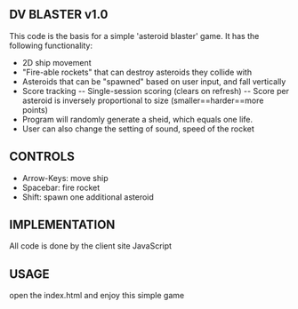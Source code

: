 ## DV BLASTER v1.0

This code is the basis for a simple 'asteroid blaster' game. It has the
following functionality:
- 2D ship movement
- "Fire-able rockets" that can destroy asteroids they collide with
- Asteroids that can be "spawned" based on user input, and fall vertically
- Score tracking
 -- Single-session scoring (clears on refresh)
 -- Score per asteroid is inversely proportional to size (smaller==harder==more points)
- Program will randomly generate a sheid, which equals one life.
- User can also change the setting of sound, speed of the rocket

## CONTROLS

- Arrow-Keys: move ship
- Spacebar: fire rocket
- Shift: spawn one additional asteroid

## IMPLEMENTATION

All code is done by the client site JavaScript

## USAGE

open the index.html and enjoy this simple game
